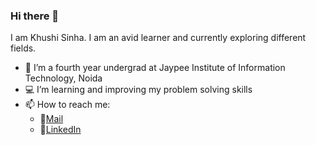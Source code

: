 ### Hi there 👋



I am Khushi Sinha. I am an avid learner and currently exploring different fields.
- 📖 I’m a fourth year undergrad at Jaypee Institute of Information Technology, Noida
- 💻 I’m learning and improving my problem solving skills 
- 📫 How to reach me: 
     * 🔸[Mail](https://mail.google.com/mail/u/0/?ogbl#inbox?compose=CllgCJNsvTrfGHPzZkvBkCLjgRdjLtPsGfmCJLKxnLZlRSzmxBsXTmFXDfwjmmChhJCdHRTRBLq)
     * 🔸[LinkedIn](https://www.linkedin.com/in/khushisinha20)

